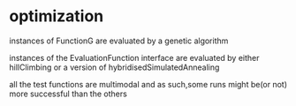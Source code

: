 # optimization
instances of FunctionG are evaluated by a genetic algorithm


instances of the EvaluationFunction interface are evaluated by
either hillClimbing or a version of hybridisedSimulatedAnnealing

all the test functions are multimodal and as such,some runs might be(or not) more
successful than the others
